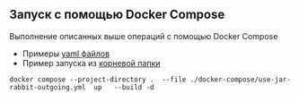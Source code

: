 ## Запуск с помощью Docker Compose
Выполнение описанных выше операций с помощью Docker Compose
- Примеры [yaml файлов](../docker-compose/)
- Пример запуска из [корневой папки](..)
```
docker compose --project-directory .  --file ./docker-compose/use-jar-rabbit-outgoing.yml  up   --build -d 
```
